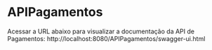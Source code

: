 # APIPagamentos

Acessar a URL abaixo para visualizar a documentação da API de Pagamentos:
http://localhost:8080/APIPagamentos/swagger-ui.html
